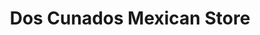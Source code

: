---
title: "Dos Cunados Mexican Store"
url: /denver/dos-cunados-mexican-store/
shop: Lebensmittel
---
